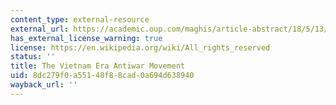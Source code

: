 ```yaml
---
content_type: external-resource
external_url: https://academic.oup.com/maghis/article-abstract/18/5/13/1009043
has_external_license_warning: true
license: https://en.wikipedia.org/wiki/All_rights_reserved
status: ''
title: The Vietnam Era Antiwar Movement
uid: 8dc279f0-a551-48f8-8cad-0a694d638940
wayback_url: ''
---
```


